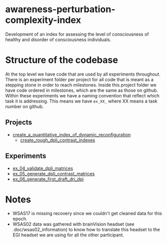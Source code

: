 # awareness-perturbation-complexity-index
Development of an index for assessing the level of consciousness of healthy and disorder of consciousness individuals.

# Structure of the codebase
At the top level we have code that are used by all experiments throughout.
There is an experiment folder per project for all code that is meant as a stepping stone in order to reach milestones. Inside this project folder we have code ordered in milestones, which are the same as those on github.
Within these experiments we have a naming convention that reflect which task it is addressing. This means we have `ex_XX_` where XX means a task number on github. 

## Projects
- [create_a_quantitative_index_of_dynamic_reconfiguration](https://github.com/BIAPT/awareness-perturbation-complexity-index/projects/1)
	- [create_rough_dpli_contrast_indexes](https://github.com/BIAPT/awareness-perturbation-complexity-index/milestone/1)

## Experiments
- [ex_04_validate_dpli_matrices](https://github.com/BIAPT/awareness-perturbation-complexity-index/issues/4)
- [ex_05_generate_dpli_contrast_matrices](https://github.com/BIAPT/awareness-perturbation-complexity-index/issues/5)
- [ex_06_generate_first_draft_dri_dpi](https://github.com/BIAPT/awareness-perturbation-complexity-index/issues/6)

# Notes
- WSAS17 is missing recovery since we couldn't get cleaned data for this epoch.
- WSAS02 data was gathered with brainVision headset (see .doc/wsas02_information) to know how to translate this headset to the EGI headset we are using for all the other participant.
